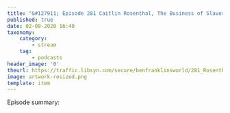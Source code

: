 ```yaml
---
title: "&#127911; Episode 281 Caitlin Rosenthal, The Business of Slavery - Ben Franklin’s World"
published: true
date: 02-09-2020 16:40
taxonomy:
    category:
        - stream
    tag:
        - podcasts
header_image: '0'
theurl: https://traffic.libsyn.com/secure/benfranklinsworld/281_Rosenthal.mp3
image: artwork-resized.png
template: item
--- 
```

Episode summary: 

